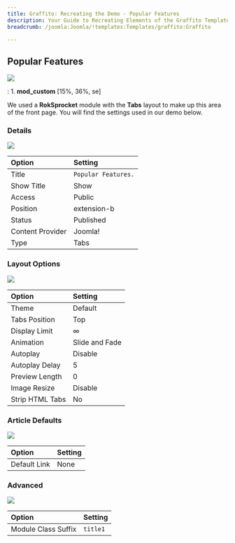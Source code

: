 ```yaml
---
title: Graffito: Recreating the Demo - Popular Features
description: Your Guide to Recreating Elements of the Graffito Template for Joomla
breadcrumb: /joomla:Joomla/!templates:Templates/graffito:Graffito

---
```


Popular Features
-----
![][demo]

:   1. **mod_custom** [15%, 36%, se]

We used a **RokSprocket** module with the **Tabs** layout to make up this area of the front page. You will find the settings used in our demo below.

### Details
![][demo2]

| Option           | Setting               |  
| :--------------- | :-------------------- |  
| Title            | `Popular Features.`   |  
| Show Title       | Show                  |  
| Access           | Public                |  
| Position         | extension-b           |  
| Status           | Published             |  
| Content Provider | Joomla!               |  
| Type             | Tabs                  |

### Layout Options
![][demo3]

| Option          | Setting        |  
| :-------------- | :------------- |  
| Theme           | Default        |  
| Tabs Position   | Top            |  
| Display Limit   | ∞              |  
| Animation       | Slide and Fade |  
| Autoplay        | Disable        |  
| Autoplay Delay  | 5              |  
| Preview Length  | 0              |  
| Image Resize    | Disable        |  
| Strip HTML Tabs | No             |

### Article Defaults
![][demo4]

| Option       | Setting |  
| :----------- | :------ |  
| Default Link | None    |  

### Advanced
![][demo5]

| Option              | Setting  |  
| :------------------ | :------- |  
| Module Class Suffix | `title1` |  

[demo]: assets/demo_5.jpeg
[demo2]: assets/popular_1.jpeg
[demo3]: assets/popular_2.jpeg
[demo4]: assets/popular_3.jpeg
[demo5]: assets/popular_4.jpeg